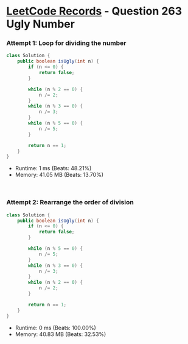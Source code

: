 # [LeetCode Records](../README.md) - Question 263 Ugly Number

### Attempt 1: Loop for dividing the number
```java
class Solution {
    public boolean isUgly(int n) {
        if (n <= 0) {
            return false;
        }

        while (n % 2 == 0) {
            n /= 2;
        }
        while (n % 3 == 0) {
            n /= 3;
        }
        while (n % 5 == 0) {
            n /= 5;
        }

        return n == 1;
    }
}
```
- Runtime: 1 ms (Beats: 48.21%)
- Memory: 41.05 MB (Beats: 13.70%)

<br>

### Attempt 2: Rearrange the order of division
```java
class Solution {
    public boolean isUgly(int n) {
        if (n <= 0) {
            return false;
        }

        while (n % 5 == 0) {
            n /= 5;
        }
        while (n % 3 == 0) {
            n /= 3;
        }
        while (n % 2 == 0) {
            n /= 2;
        }

        return n == 1;
    }
}
```
- Runtime: 0 ms (Beats: 100.00%)
- Memory: 40.83 MB (Beats: 32.53%)

<br>
